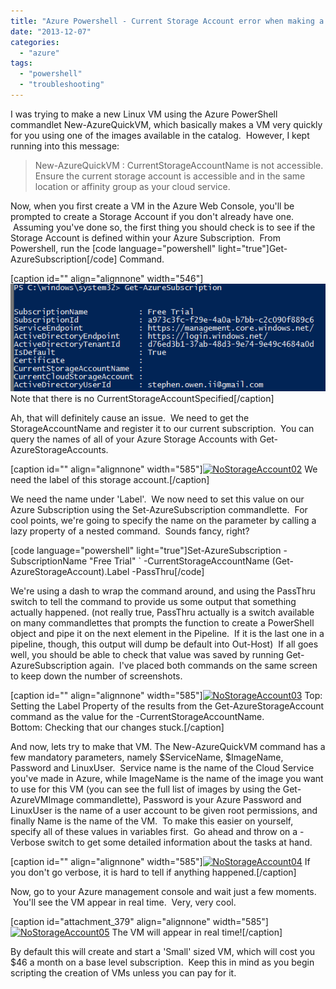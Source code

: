 ```yaml
---
title: "Azure Powershell - Current Storage Account error when making a new VM"
date: "2013-12-07"
categories: 
  - "azure"
tags: 
  - "powershell"
  - "troubleshooting"
---
```


I was trying to make a new Linux VM using the Azure PowerShell commandlet New-AzureQuickVM, which basically makes a VM very quickly for you using one of the images available in the catalog.  However, I kept running into this message:

> New-AzureQuickVM : CurrentStorageAccountName is not accessible. Ensure the current storage account is accessible and in the same location or affinity group as your cloud service.

Now, when you first create a VM in the Azure Web Console, you'll be prompted to create a Storage Account if you don't already have one.  Assuming you've done so, the first thing you should check is to see if the Storage Account is defined within your Azure Subscription.  From Powershell, run the \[code language="powershell" light="true"\]Get-AzureSubscription\[/code\] Command.

\[caption id="" align="alignnone" width="546"\][![NoStorageAccount01](images/nostorageaccount01.png)](http://foxdeploy.files.wordpress.com/2013/12/nostorageaccount01.png) Note that there is no CurrentStorageAccountSpecified\[/caption\]

Ah, that will definitely cause an issue.  We need to get the StorageAccountName and register it to our current subscription.  You can query the names of all of your Azure Storage Accounts with Get-AzureStorageAccounts.

\[caption id="" align="alignnone" width="585"\][![NoStorageAccount02](http://foxdeploy.files.wordpress.com/2013/12/nostorageaccount02.png?w=585)](http://foxdeploy.files.wordpress.com/2013/12/nostorageaccount02.png) We need the label of this storage account.\[/caption\]

We need the name under 'Label'.  We now need to set this value on our Azure Subscription using the Set-AzureSubscription commandlette.  For cool points, we're going to specify the name on the parameter by calling a lazy property of a nested command.  Sounds fancy, right?

\[code language="powershell" light="true"\]Set-AzureSubscription -SubscriptionName "Free Trial" \` -CurrentStorageAccountName (Get-AzureStorageAccount).Label -PassThru\[/code\]

We're using a dash to wrap the command around, and using the PassThru switch to tell the command to provide us some output that something actually happened. (not really true, PassThru actually is a switch available on many commandlettes that prompts the function to create a PowerShell object and pipe it on the next element in the Pipeline.  If it is the last one in a pipeline, though, this output will dump be default into Out-Host)  If all goes well, you should be able to check that value was saved by running Get-AzureSubscription again.  I've placed both commands on the same screen to keep down the number of screenshots.

\[caption id="" align="alignnone" width="585"\][![NoStorageAccount03](http://foxdeploy.files.wordpress.com/2013/12/nostorageaccount03.png?w=585)](http://foxdeploy.files.wordpress.com/2013/12/nostorageaccount03.png) Top: Setting the Label Property of the results from the Get-AzureStorageAccount command as the value for the -CurrentStorageAccountName.  
Bottom: Checking that our changes stuck.\[/caption\]

And now, lets try to make that VM. The New-AzureQuickVM command has a few mandatory parameters, namely $ServiceName, $ImageName, Password and LinuxUser.  Service name is the name of the Cloud Service you've made in Azure, while ImageName is the name of the image you want to use for this VM (you can see the full list of images by using the Get-AzureVMImage commandlette), Password is your Azure Password and LinuxUser is the name of a user account to be given root permissions, and finally Name is the name of the VM.  To make this easier on yourself, specify all of these values in variables first.  Go ahead and throw on a -Verbose switch to get some detailed information about the tasks at hand.

\[caption id="" align="alignnone" width="585"\][![NoStorageAccount04](http://foxdeploy.files.wordpress.com/2013/12/nostorageaccount04.png?w=585)](http://foxdeploy.files.wordpress.com/2013/12/nostorageaccount04.png) If you don't go verbose, it is hard to tell if anything happened.\[/caption\]

Now, go to your Azure management console and wait just a few moments.  You'll see the VM appear in real time.  Very, very cool.

\[caption id="attachment\_379" align="alignnone" width="585"\][![NoStorageAccount05](http://foxdeploy.files.wordpress.com/2013/12/nostorageaccount05.png?w=585)](http://foxdeploy.files.wordpress.com/2013/12/nostorageaccount05.png) The VM will appear in real time!\[/caption\]

By default this will create and start a 'Small' sized VM, which will cost you $46 a month on a base level subscription.  Keep this in mind as you begin scripting the creation of VMs unless you can pay for it.
